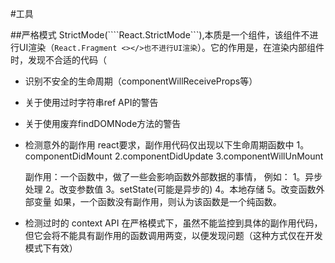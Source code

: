 #工具

##严格模式
StrictMode(````React.StrictMode```),本质是一个组件，该组件不进行UI渲染（``React.Fragment <></>也不进行UI渲染``）。它的作用是，在渲染内部组件时，发现不合适的代码（
- 识别不安全的生命周期（componentWillReceiveProps等）
- 关于使用过时字符串ref API的警告
- 关于使用废弃findDOMNode方法的警告
- 检测意外的副作用
    react要求，副作用代码仅出现以下生命周期函数中
    1。componentDidMount
    2.componentDidUpdate
    3.componentWillUnMount
    
    副作用：一个函数中，做了一些会影响函数外部数据的事情，
    例如： 1。异步处理
          2。改变参数值
          3。setState(可能是异步的)
          4。本地存储
          5。改变函数外部变量
    如果，一个函数没有副作用，则认为该函数是一个纯函数。
    
- 检测过时的 context API
在严格模式下，虽然不能监控到具体的副作用代码，但它会将不能具有副作用的函数调用两变，以便发现问题（这种方式仅在开发模式下有效）
